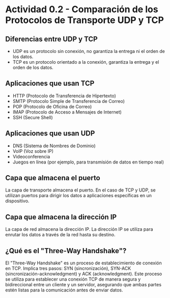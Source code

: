 # Actividad 0.2 - Comparación de los Protocolos de Transporte UDP y TCP

## Diferencias entre UDP y TCP
- UDP es un protocolo sin conexión, no garantiza la entrega ni el orden de los datos.
- TCP es un protocolo orientado a la conexión, garantiza la entrega y el orden de los datos.

## Aplicaciones que usan TCP
- HTTP (Protocolo de Transferencia de Hipertexto)
- SMTP (Protocolo Simple de Transferencia de Correo)
- POP (Protocolo de Oficina de Correo)
- IMAP (Protocolo de Acceso a Mensajes de Internet)
- SSH (Secure Shell)

## Aplicaciones que usan UDP
- DNS (Sistema de Nombres de Dominio)
- VoIP (Voz sobre IP)
- Videoconferencia
- Juegos en línea (por ejemplo, para transmisión de datos en tiempo real)

## Capa que almacena el puerto
La capa de transporte almacena el puerto. En el caso de TCP y UDP, se utilizan puertos para dirigir los datos a aplicaciones específicas en un dispositivo.

## Capa que almacena la dirección IP
La capa de red almacena la dirección IP. La dirección IP se utiliza para enrutar los datos a través de la red hasta su destino.

## ¿Qué es el "Three-Way Handshake"?
El "Three-Way Handshake" es un proceso de establecimiento de conexión en TCP. Implica tres pasos: SYN (sincronización), SYN-ACK (sincronización-acknowledgment) y ACK (acknowledgment). Este proceso se utiliza para establecer una conexión TCP de manera segura y bidireccional entre un cliente y un servidor, asegurando que ambas partes estén listas para la comunicación antes de enviar datos.
